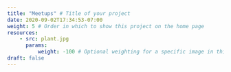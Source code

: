 ```yaml
---
title: "Meetups" # Title of your project
date: 2020-09-02T17:34:53-07:00
weight: 5 # Order in which to show this project on the home page
resources:
    - src: plant.jpg
      params:
          weight: -100 # Optional weighting for a specific image in this project folder
draft: false
---
```

